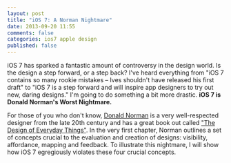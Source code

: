 ```yaml
---
layout: post
title: "iOS 7: A Norman Nightmare"
date: 2013-09-20 11:55
comments: false
categories: ios7 apple design
published: false
---
```


iOS 7 has sparked a fantastic amount of controversy in the design world. Is the
design a step forward, or a step back? I've heard everything from "iOS 7
contains so many rookie mistakes – Ives shouldn't have released his first draft"
to "iOS 7 is a step forward and will inspire app designers to try out new,
daring designs." I'm going to do something a bit more drastic. **iOS 7 is Donald
Norman's Worst Nightmare.**

For those of you who don't know, [Donald Norman][] is a very well-respected
designer from the late 20th century and has a great book out called ["The Design
of Everyday Things"][]. In the very first chapter, Norman outlines a set of
concepts crucial to the evaluation and creation of designs: visibility,
affordance, mapping and feedback. To illustrate this nightmare, I will show how
iOS 7 egregiously violates these four crucial concepts.

[Donald Norman]: http://en.wikipedia.org/wiki/Donald_Norman
["The Design of Everyday Things"]: http://www.amazon.com/Design-Everyday-Things-Donald-Norman/dp/0465067107
